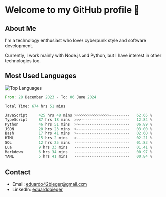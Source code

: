 # Welcome to my GitHub profile 👋

## About Me
I'm a technology enthusiast who loves cyberpunk style and software development.

Currently, I work mainly with Node.js and Python, but I have interest in other technologies too.

## Most Used Languages
![Top Languages](https://github-readme-stats.vercel.app/api/top-langs/?username=eduardobieger&layout=compact&theme=radical)

<!--START_SECTION:waka-->

```rust
From: 28 December 2023 - To: 06 June 2024

Total Time: 674 hrs 51 mins

JavaScript     425 hrs 48 mins >>>>>>>>>>>>>>>>---------   62.65 %
TypeScript     87 hrs 18 mins  >>>----------------------   12.84 %
Python         46 hrs 51 mins  >>-----------------------   06.89 %
JSON           20 hrs 23 mins  >------------------------   03.00 %
Bash           17 hrs 41 mins  >------------------------   02.60 %
HTML           15 hrs 2 mins   >------------------------   02.21 %
SQL            12 hrs 25 mins  -------------------------   01.83 %
Lua            9 hrs 33 mins   -------------------------   01.41 %
Markdown       6 hrs 34 mins   -------------------------   00.97 %
YAML           5 hrs 41 mins   -------------------------   00.84 %
```

<!--END_SECTION:waka-->

## Contact
- Email: eduardo42bieger@gmail.com 
- LinkedIn: [eduardobieger](https://www.linkedin.com/in/eduardo-bieger/)
